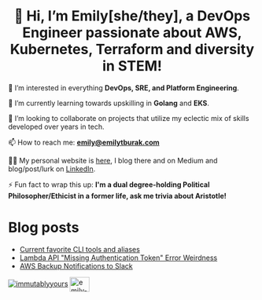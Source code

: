 <h1 align="center">👋 Hi, I’m Emily[she/they], a DevOps Engineer passionate about AWS, Kubernetes, Terraform and diversity in STEM!</h1>

👀 I’m interested in everything **DevOps, SRE, and Platform Engineering**.

🌱 I’m currently learning towards upskilling in **Golang** and **EKS**.

💞️ I’m looking to collaborate on projects that utilize my eclectic mix of skills developed over years in tech.

📫 How to reach me: **emily@emilytburak.com**

👨‍💻 My personal website is [here](https://emilytburak.net/), I blog there and on Medium and blog/post/lurk on [LinkedIn](https://www.linkedin.com/in/emily-burak/).

⚡ Fun fact to wrap this up: **I'm a dual degree-holding Political Philosopher/Ethicist in a former life, ask me trivia about Aristotle!**

# Blog posts

<!-- BLOG-POST-LIST:START -->

- [Current favorite CLI tools and aliases](https://emilytburak.net/posts/2024-11-16-current-favorite-cli-tools-and-aliases/)
- [Lambda API &quot;Missing Authentication Token&quot; Error Weirdness](https://emilytburak.net/posts/2024-07-07-lambda-api-missing-authentication-token-error-weirdness/)
- [AWS Backup Notifications to Slack](https://emilytburak.net/posts/my-first-post/)
<!-- BLOG-POST-LIST:END -->

<p align="left"> <a href="https://twitter.com/immutablyyours" target="blank"><img src="https://img.shields.io/twitter/follow/immutablyyours?logo=twitter&style=for-the-badge" alt="immutablyyours" /></a> 
<a href="https://www.linkedin.com/in/emily-burak/" target="blank"><img align="center" src="https://cdn.jsdelivr.net/npm/simple-icons@3.0.1/icons/linkedin.svg" alt="emily-burak" height="30" width="40" /></a> </p>
